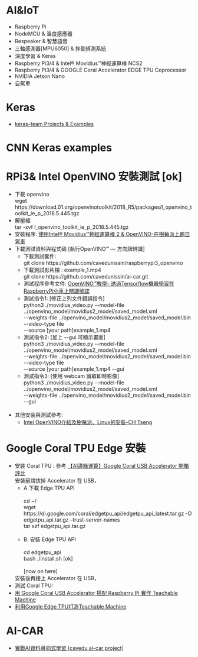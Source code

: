 # AI&IoT
<ul>
<li>  Raspberry Pi 
<li>  NodeMCU & 溫度感應器    
<li>  Respeaker & 智慧語音
<li>  三軸感測器[MPU6050] & 摔倒偵測系統
<li>  深度學習 & Keras
<li>  Raspberry Pi3/4 & Intel® Movidius™神經運算棒 NCS2
<li>  Raspberry Pi3/4 & GOOGLE Coral Accelerator EDGE TPU Coprocessor
<li>  NVIDIA Jetson Nano 
<li>  自駕車
</ul>

# Keras 
<ul>
  <li> <a href='https://github.com/keras-team/keras'>keras-team Projects & Examples </a> <br>
</ul>

# CNN Keras examples

# RPi3& Intel OpenVINO 安裝測試 [ok]

<ul>
<li> 下載 openvino <br>
   wget https://download.01.org/openvinotoolkit/2018_R5/packages/l_openvino_toolkit_ie_p_2018.5.445.tgz
<li> 解壓縮 <br> 
      tar -xvf l_openvino_toolkit_ie_p_2018.5.445.tgz <br>
<li> 安裝程序:  <a href='https://blog.cavedu.com/2019/04/02/ncs2-openvino/'>使用Intel® Movidius™神經運算棒 2 & OpenVINO-在樹莓派上跑自駕車</a> <br>
<li> 下載測試資料與程式碼 [執行OpenVINO™ — 方向牌辨識]<br>
   <ul>
      <li> 下載測試套件: <br> 
        git clone https://github.com/cavedunissin/raspberrypi3_openvino <br>
      <li> 下載測試影片檔 : example_1.mp4  <br>
        git clone https://github.com/cavedunissin/ai-car.git <br>
      <li> 測試程序參考文件: <a href='https://makerpro.cc/2019/08/raspberrypicar-sign-identification-through-tensorflow-machine-learningraspberrypi/'> OpenVINO™教學- 透過Tensorflow機器學習在RaspberryPi小車上辨識號誌</a> <br>  
      <li> 測試指令1: [修正上列文件錯誤指令] <br>
         python3 ./movidius_video.py --model-file ../openvino_model/movidius2_model/saved_model.xml <br>
         --weights-file ../openvino_model/movidius2_model/saved_model.bin --video-type file <br>
         --source [your path]example_1.mp4 <br>
      <li> 測試指令2: [加上 --gui 可顯示畫面] <br>
         python3 ./movidius_video.py --model-file ../openvino_model/movidius2_model/saved_model.xml <br>
         --weights-file ../openvino_model/movidius2_model/saved_model.bin --video-type file <br>
         --source [your path]example_1.mp4 --gui <br>      
      <li> 測試指令3: [使用 webcam 讀取即時影像] <br>
          python3 ./movidius_video.py --model-file ../openvino_model/movidius2_model/saved_model.xml <br>
         --weights-file ../openvino_model/movidius2_model/saved_model.bin --gui <br>
   </ul> <br>
 
<li> 其他安裝與測試參考: <br>
   <ul>
      <li> <a href='https://chtseng.wordpress.com/2019/01/21/intel-openvino%E4%BB%8B%E7%B4%B9%E5%8F%8A%E6%A8%B9%E8%8E%93%E6%B4%BE%E3%80%81linux%E7%9A%84%E5%AE%89%E8%A3%9D/'>Intel OpenVINO介紹及樹莓派、Linux的安裝-CH Tseng</a> <br>
     
   </ul>
</ul>

# Google Coral TPU Edge 安裝
<ul>
  
  <li> 安裝 Coral TPU : 參考 <a href='https://makerpro.cc/2019/07/google-coral-usb-accelerator-review/'> 【AI邊緣運算】Google Coral USB Accelerator 開箱評比 </a> <br>
     安裝前請拔掉 Accelerator 在 USB，
      <ul>
        <li> A.下載 Edge TPU API <br><br>
            cd ~/ <br>
            wget https://dl.google.com/coral/edgetpu_api/edgetpu_api_latest.tar.gz -O edgetpu_api.tar.gz –trust-server-names <br>
            tar xzf edgetpu_api.tar.gz <br><br>
        <li> B. 安裝 Edge TPU API <br><br>
            cd edgetpu_api <br>
            bash ./install.sh [ok]<br><br>
            [now on here]<br>
      </ul>
      安裝後再接上 Accelerator 在 USB， <br>
  <li> 測試 Coral TPU: <br>
  <li> <a href='https://blog.cavedu.com/2019/10/12/google-coral-usb-accelerator-teachable-machine/'>用 Google Coral USB Accelerator 搭配 Raspberry Pi 實作 Teachable Machine </a>
  
  <li> <a href='https://atticedu.com/index.php/blog/raspberry-pi-%E6%A8%B9%E8%8E%93%E6%B4%BE/25-%E3%80%90%E6%A8%B9%E8%8E%93%E6%B4%BE%E6%95%99%E5%AD%B8%E3%80%91-%E5%88%A9%E7%94%A8google-edge-tpu%E6%89%93%E9%80%A0teachable-machine.html'> 利用Google Edge TPU打造Teachable Machine </a>
  
</ul>

# AI-CAR 
<ul>
<li><a href='https://github.com/cavedunissin/ai-car'>實戰AI資料導向式學習 [cavedu ai-car project]</a>
</ul>
